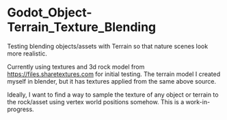 # Godot_Object-Terrain_Texture_Blending
Testing blending objects/assets with Terrain so that nature scenes look more realistic.

Currently using textures and 3d rock model from https://files.sharetextures.com for initial testing.
The terrain model I created myself in blender, but it has textures applied from the same above source.

Ideally, I want to find a way to sample the texture of any object or terrain to the rock/asset using vertex world positions somehow.
This is a work-in-progress.
